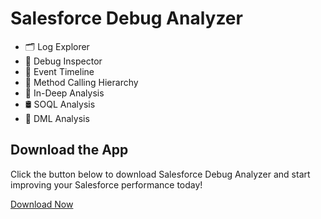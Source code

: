 # Salesforce Debug Analyzer

- 🗂️ Log Explorer
- 🐞 Debug Inspector
- 📅 Event Timeline
- 🔗 Method Calling Hierarchy  
- 🔎 In-Deep Analysis  
- 🛢️ SOQL Analysis
- 🧮 DML Analysis  


## Download the App

Click the button below to download Salesforce Debug Analyzer and start improving your Salesforce performance today!

[Download Now](https://chromewebstore.google.com/detail/salesforce-debug-analyzer/jebmhhcaiafpcjneboknfkmijegiihoe) 

 
